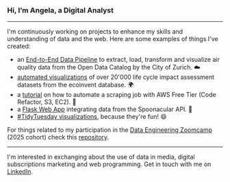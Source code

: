### Hi, I’m Angela, a Digital Analyst

___________________________

I'm continuously working on projects to enhance my skills and understanding of data and the web. Here are some examples of things I've created:

- an [End-to-End Data Pipeline](https://github.com/Alessine/zurich_air_quality) to extract, load, transform and visualize air quality data from the Open Data Catalog by the City of Zurich. ☁️
- [automated visualizations](https://github.com/Alessine/ecoinvent_auto_viz) of over 20'000 life cycle impact assessment datasets from the ecoinvent database. 🌍
- a [tutorial](https://medium.com/@angelaniederberger/automated-web-scraping-with-aws-72b7f80c2927) on how to automate a scraping job with AWS Free Tier (Code Refactor, S3, EC2). 🤖
- a [Flask Web App](https://github.com/Alessine/recipevault) integrating data from the Spoonacular API. :stew:
- [#TidyTuesday visualizations](https://github.com/Alessine/TidyTuesday-Visualizations), because they're fun! :smile: 

For things related to my participation in the [Data Engineering Zoomcamp](https://github.com/DataTalksClub/data-engineering-zoomcamp/tree/main) (2025 cohort) check this [repository](https://github.com/Alessine/data-engineering-zoomcamp).
___________________________

I'm interested in exchanging about the use of data in media, digital subscriptions marketing and web programming. Get in touch with me on [LinkedIn](https://www.linkedin.com/in/angela-niederberger/). 


<!---
Alessine/Alessine is a ✨ special ✨ repository because its `README.md` (this file) appears on your GitHub profile.
You can click the Preview link to take a look at your changes.
--->
